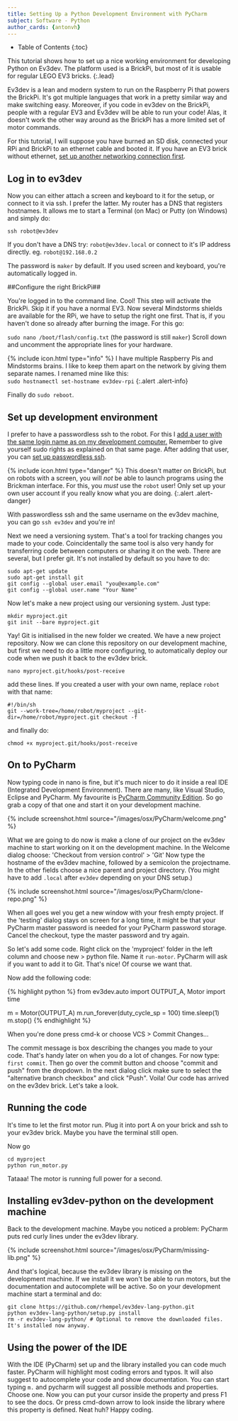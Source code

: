 ```yaml
---
title: Setting Up a Python Development Environment with PyCharm
subject: Software - Python
author_cards: {antonvh}
---
```


* Table of Contents
{:toc}

This tutorial shows how to set up a nice working environment for developing
Python on Ev3dev. The platform used is a BrickPi, but most of it is usable
for regular LEGO EV3 bricks.
{:.lead}

Ev3dev is a lean and modern system to run on the Raspberry Pi that powers the
BrickPi. It's got multiple languages that work in a pretty similar way and
make switching easy. Moreover, if you code in ev3dev on the BrickPi, people
with a regular EV3 and Ev3dev will be able to run your code! Alas, it doesn't
work the other way around as the BrickPi has a more limited set of motor
commands.

For this tutorial, I will suppose you have burned an SD disk, connected your
RPi and BrickPi to an ethernet cable and booted it. If you have an EV3 brick
without ethernet, [set up another networking connection first][network].

[network]: /docs/tutorials

## Log in to ev3dev ##

Now you can either attach a screen and keyboard to it for the setup, or
connect to it via ssh. I prefer the latter. My router has a DNS that registers
hostnames. It allows me to start a Terminal (on Mac) or Putty (on Windows) and
simply do:

`ssh robot@ev3dev`

If you don't have a DNS try: `robot@ev3dev.local` or connect to it's IP
address directly. eg. `robot@192.168.0.2`

The password is `maker` by default. If you used screen and keyboard, you're
automatically logged in.

##Configure the right BrickPi##

You're logged in to the command line. Cool! This step will activate the
BrickPi. Skip it if you have a normal EV3. Now several Mindstorms shields
are available for the RPi, we have to setup the right one first. That is,
if you haven't done so already after burning the image. For this go:

`sudo nano /boot/flash/config.txt` (the password is still `maker`)
Scroll down and uncomment the appropriate lines for your hardware.

{% include icon.html type="info" %}
I have multiple Raspberry Pis and Mindstorms brains. I like to keep
them apart on the network by giving them separate names. I renamed mine like
this:<br />`sudo hostnamectl set-hostname ev3dev-rpi`
{:.alert .alert-info}

Finally do `sudo reboot`.

## Set up development environment ##

I prefer to have a passwordless ssh to the robot. For this I [add a user with
the same login name as on my development computer.][users] Remember to give
yourself sudo rights as explained on that same page. After adding that user,
you can [set up passwordless ssh][passwordless].

{% include icon.html type="danger" %}
This doesn't matter on BrickPi, but on robots with a screen, you will *not* be
able to launch programs using the Brickman interface. For this, you *must* use
the `robot` user! Only set up your own user account if you really know what you
are doing.
{:.alert .alert-danger}

[users]: https://www.raspberrypi.org/documentation/linux/usage/users.md
[passwordless]: https://www.raspberrypi.org/documentation/remote-access/ssh/passwordless.md

With passwordless ssh and the same username on the ev3dev machine, you can go
`ssh ev3dev` and you're in!

Next we need a versioning system. That's a tool for tracking changes you made
to your code. Coincidentally the same tool is also very handy for transferring
code between computers or sharing it on the web. There are several, but I
prefer git. It's not installed by default so you have to do:

    sudo apt-get update
    sudo apt-get install git
    git config --global user.email "you@example.com"
    git config --global user.name "Your Name"

Now let's make a new project using our versioning system. Just type:

    mkdir myproject.git
    git init --bare myproject.git

Yay! Git is initialised in the new folder we created. We have a new project
repository. Now we can clone this repository on our development machine, but
first we need to do a little more configuring, to automatically deploy our
code when we push it back to the ev3dev brick.

    nano myproject.git/hooks/post-receive

add these lines. If you created a user with your own name, replace `robot`
with that name:

    #!/bin/sh
    git --work-tree=/home/robot/myproject --git-dir=/home/robot/myproject.git checkout -f

and finally do:

    chmod +x myproject.git/hooks/post-receive

## On to PyCharm ##

Now typing code in nano is fine, but it's much nicer to do it inside a real
IDE (Integrated Development Environment). There are many, like Visual Studio,
Eclipse and PyCharm. My favourite is [PyCharm Community Edition][pycharm].
So go grab a copy of that one and start it on your development machine.

[pycharm]: https://www.jetbrains.com/pycharm/

{% include screenshot.html source="/images/osx/PyCharm/welcome.png" %}

What we are going to do now is make a clone of our project on the ev3dev
machine to start working on it on the development machine.
In the Welcome dialog choose: 'Checkout from version control' > 'Git'
Now type the hostname of the ev3dev machine, followed by a semicolon the
projectname. In the other fields choose a nice parent and project directory.
(You might have to add `.local` after `ev3dev` depending on your DNS setup.)

{% include screenshot.html source="/images/osx/PyCharm/clone-repo.png" %}

When all goes wel you get a new window with your fresh empty project. If the
'testing' dialog stays on screen for a long time, it might be that your
PyCharm master password is needed for your PyCharm password storage. Cancel
the checkout, type the master password and try again.

So let's add some code. Right click on the 'myproject' folder in the left
column and choose new > python file. Name it `run-motor`. PyCharm will ask
if you want to add it to Git. That's nice! Of course we want that.

Now add the following code:

{% highlight python %}
from ev3dev.auto import OUTPUT_A, Motor 
import time

m = Motor(OUTPUT_A)
m.run_forever(duty_cycle_sp = 100)
time.sleep(1)
m.stop()
{% endhighlight %}

When you're done press cmd-k or choose VCS > Commit Changes...

The commit message is box describing the changes you made to your code. That's
handy later on when you do a lot of changes. For now type: `first commit`.
Then go over the commit button and choose "commit and push" from the dropdown.
In the next dialog click make sure to select the "alternative branch checkbox"
and click "Push". Voila! Our code has arrived on the ev3dev brick. Let's take
a look.

## Running the code ##

It's time to let the first motor run. Plug it into port A on your brick and
ssh to your ev3dev brick. Maybe you have the terminal still open.

Now go

    cd myproject
    python run_motor.py

Tataaa! The motor is running full power for a second.

## Installing ev3dev-python on the development machine ##

Back to the development machine. Maybe you noticed a problem: PyCharm puts
red curly lines under the ev3dev library. 

{% include screenshot.html source="/images/osx/PyCharm/missing-lib.png" %}

And that's logical, because the ev3dev library is missing on the development
machine. If we install it we won't be able to run motors, but the documentation
and autocomplete will be active. So on your development machine start a
terminal and do:

    git clone https://github.com/rhempel/ev3dev-lang-python.git
    python ev3dev-lang-python/setup.py install
    rm -r ev3dev-lang-python/ # Optional to remove the downloaded files. It's installed now anyway.

## Using the power of the IDE ##

With the IDE (PyCharm) set up and the library installed you can code much
faster. PyCharm will highlight most coding errors and typos. It will also
suggest to autocomplete your code and show documentation. You can start
typing `m.` and pycharm will suggest all possible methods and properties.
Choose one. Now you can put your cursor inside the property and press F1 to
see the docs. Or press cmd-down arrow to look inside the library where this
property is defined. Neat huh? Happy coding.
